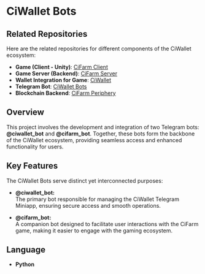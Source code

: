 # CiWallet Bots

## Related Repositories  
Here are the related repositories for different components of the CiWallet ecosystem:

- **Game (Client - Unity)**: [CiFarm Client](https://github.com/starci-lab/cifarm-client)
- **Game Server (Backend)**: [CiFarm Server](https://github.com/starci-lab/cifarm-server)
- **Wallet Integration for Game**: [CiWallet](https://github.com/starci-lab/ciwallet)
- **Telegram Bot**: [CiWallet Bots](https://github.com/starci-lab/ciwallet-bots)
- **Blockchain Backend**: [CiFarm Periphery](https://github.com/starci-lab/cifarm-periphery)

## Overview  
This project involves the development and integration of two Telegram bots: **@ciwallet_bot** and **@cifarm_bot**. Together, these bots form the backbone of the CiWallet ecosystem, providing seamless access and enhanced functionality for users.

## Key Features  
The CiWallet Bots serve distinct yet interconnected purposes:

- **@ciwallet_bot:**  
  The primary bot responsible for managing the CiWallet Telegram Miniapp, ensuring secure access and smooth operations.

- **@cifarm_bot:**  
  A companion bot designed to facilitate user interactions with the CiFarm game, making it easier to engage with the gaming ecosystem.

## Language  
- **Python**

